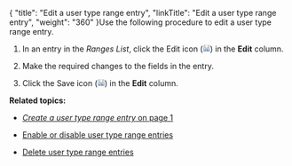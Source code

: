 {
    "title": "Edit a user type range entry",
    "linkTitle": "Edit a user type range entry",
    "weight": "360"
}Use the following procedure to edit a user type range entry.



1.  In an entry in the *Ranges List*, click the Edit icon (![Edit](SaveIcon_13x13.png)) in the **Edit** column.

2.  Make the required changes to the fields in the entry.

3.  Click the Save icon (![Save](SaveIcon_13x13.png)) in the **Edit** column.



**Related topics:**



-   [*Create a user type range entry* on page 1]()

-   [Enable or disable user type range entries](../t_st_enable_disable_user_type_range_entries)

-   [Delete user type range entries](../t_st_delete_user_type_range_entries)

